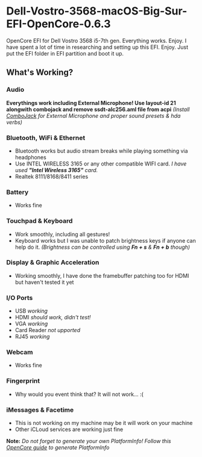 # Dell-Vostro-3568-macOS-Big-Sur-EFI-OpenCore-0.6.3
OpenCore EFI for Dell Vostro 3568 i5-7th gen. Everything works. Enjoy.
I have spent a lot of time in researching and setting up this EFI. Enjoy. Just put the EFI folder in EFI partition and boot it up.

## What's Working?

### Audio
**Everythings work including External Microphone! Use layout-id 21 alongwith combojack and remove ssdt-alc256.aml file from acpi**
_(Install [ComboJack](https://github.com/hackintosh-stuff/ComboJack) for External Microphone and proper sound presets & hda verbs)_

### Bluetooth, WiFi & Ethernet
- Bluetooth works but audio stream breaks while playing something via headphones
- Use INTEL WIRELESS 3165 or any other compatible WIFI card.
  _I have used **"Intel Wireless 3165"** card._
- Realtek 8111/8168/8411 series
 
### Battery
- Works fine

### Touchpad & Keyboard
- Work smoothly, including all gestures!
- Keyboard works but I was unable to patch brightness keys if anyone can help do it.
  _(Brightness can be controlled using **Fn + s** & **Fn + b** though)_
  
### Display & Graphic Acceleration
- Working smoothly, I have done the framebuffer patching too for HDMI but haven't tested it yet

### I/O Ports 
- USB _working_
- HDMI _should work, didn't test!_
- VGA _working_
- Card Reader _not upported_
- RJ45 _working_

### Webcam
- Works fine

### Fingerprint
- Why would you event think that? It will not work... :( 

### iMessages & Facetime
- This is not working on my machine may be it will work on your machine
- Other iCLoud services are working just fine

**Note:** _Do not forget to generate your own PlatformInfo!_ _Follow this [OpenCore guide](https://dortania.github.io/OpenCore-Install-Guide/config-laptop.plist/kaby-lake.html#platforminfo) to generate PlatformInfo_
